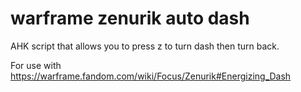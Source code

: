 # warframe zenurik auto dash

AHK script that allows you to press z to turn dash then turn back.

For use with https://warframe.fandom.com/wiki/Focus/Zenurik#Energizing_Dash
